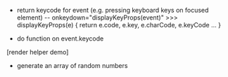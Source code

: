 - return keycode for event (e.g. pressing keyboard keys on focused element)
-- onkeydown="displayKeyProps(event)" >>> displayKeyProps(e) { return e.code, e.key, e.charCode, e.keyCode ... }

- do function on event.keycode

[render helper demo]
- generate an array of random numbers